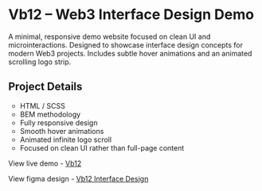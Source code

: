 <h1>Vb12 – Web3 Interface Design Demo</h1>
<p>A minimal, responsive demo website focused on clean UI and microinteractions.
Designed to showcase interface design concepts for modern Web3 projects.
Includes subtle hover animations and an animated scrolling logo strip.</p>

<h2>Project Details</h2>
<ul style="list-style: circle;">
  <li>HTML / SCSS</li>
  <li>BEM methodology</li>
  <li>Fully responsive design</li>
  <li>Smooth hover animations</li>
  <li>Animated infinite logo scroll</li>
  <li>Focused on clean UI rather than full-page content</li>
</ul>

<p>View live demo - <a href="https://wadyaua.github.io/portfolio/Vb12" target="_blank">Vb12</a></p>
<p>View figma design - <a target="_blank" href="https://www.figma.com/design/hH9AG9Kjv5cQGyEg2CU7ZG/Untitled-~4000-5500--Copy-?node-id=0-1328&t=US7zhKKfcCwoNBKt-1">Vb12 Interface Design</a></p>

